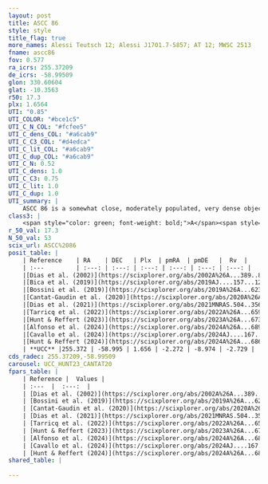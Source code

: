 ```yaml
---
layout: post
title: ASCC 86
style: style
title_flag: true
more_names: Alessi Teutsch 12; Alessi J1701.7-5857; AT 12; MWSC 2513
fname: ascc86
fov: 0.577
ra_icrs: 255.37209
de_icrs: -58.99509
glon: 330.60604
glat: -10.3563
r50: 17.3
plx: 1.6564
UTI: "0.85"
UTI_COLOR: "#bce1c5"
UTI_C_N_COL: "#fcfee5"
UTI_C_dens_COL: "#a6cab9"
UTI_C_C3_COL: "#d4edca"
UTI_C_lit_COL: "#a6cab9"
UTI_C_dup_COL: "#a6cab9"
UTI_C_N: 0.52
UTI_C_dens: 1.0
UTI_C_C3: 0.75
UTI_C_lit: 1.0
UTI_C_dup: 1.0
UTI_summary: |
    ASCC 86 is a somewhat close, moderately populated, very dense object of high C3 quality. It is very well-studied in the literature.
class3: |
    <span style="color: green; font-weight: bold;">A</span><span style="color: #FFC300; font-weight: bold;">B</span>
r_50_val: 17.3
N_50_val: 53
scix_url: ASCC%2086
posit_table: |
    | Reference    | RA    | DEC   | Plx  | pmRA  | pmDE   |  Rv  |
    | :---         | :---: | :---: | :---: | :---: | :---: | :---: |
    |[Dias et al. (2002)](https://scixplorer.org/abs/2002A%26A...389..871D) | 255.446 | -58.958 | -- | -3.34 | -7.79 | -6.0 |
    |[Bica et al. (2019)](https://scixplorer.org/abs/2019AJ....157...12B) | 255.438 | -58.957 | -- | -- | -- | -- |
    |[Bossini et al. (2019)](https://scixplorer.org/abs/2019A%26A...623A.108B) | 255.421 | -58.981 | -- | -- | -- | -- |
    |[Cantat-Gaudin et al. (2020)](https://scixplorer.org/abs/2020A%26A...640A...1C) | 255.421 | -58.981 | 1.632 | -2.134 | -8.952 | -- |
    |[Dias et al. (2021)](https://scixplorer.org/abs/2021MNRAS.504..356D) | 255.415 | -59.026 | 1.628 | -2.169 | -8.946 | -11.236 |
    |[Tarricq et al. (2022)](https://scixplorer.org/abs/2022A%26A...659A..59T) | 255.35 | -58.985 | 1.643 | -2.289 | -8.961 | -- |
    |[Hunt & Reffert (2023)](https://scixplorer.org/abs/2023A%26A...673A.114H) | 255.411 | -59.008 | 1.644 | -2.313 | -8.985 | -5.207 |
    |[Alfonso et al. (2024)](https://scixplorer.org/abs/2024A%26A...689A..18A) | 255.409 | -59.048 | 1.624 | -2.27 | -8.96 | -- |
    |[Cavallo et al. (2024)](https://scixplorer.org/abs/2024AJ....167...12C) | 255.353 | -59.036 | 1.647 | -- | -- | -- |
    |[Hunt & Reffert (2024)](https://scixplorer.org/abs/2024A%26A...686A..42H) | 255.411 | -59.008 | 1.644 | -2.313 | -8.985 | -5.207 |
    | **UCC** |255.372 | -58.995 | 1.656 | -2.272 | -8.974 | -2.729 | 
cds_radec: 255.37209,-58.99509
carousel: UCC_HUNT23_CANTAT20
fpars_table: |
    | Reference |  Values |
    | :---  |  :---:  |
    | [Dias et al. (2002)](https://scixplorer.org/abs/2002A%26A...389..871D) | `E(B-V)=0.12, Dist=700.0, Age=7.07` |
    | [Bossini et al. (2019)](https://scixplorer.org/abs/2019A%26A...623A.108B) | `AV=0.376, Dist=8.923, logA=7.977, Fe/H=0.0` |
    | [Cantat-Gaudin et al. (2020)](https://scixplorer.org/abs/2020A%26A...640A...1C) | `AVNN=0.35, DMNN=9.03, AgeNN=7.94` |
    | [Dias et al. (2021)](https://scixplorer.org/abs/2021MNRAS.504..356D) | `Av=0.476, Dist=605, logage=7.935, [Fe/H]=-0.056` |
    | [Tarricq et al. (2022)](https://scixplorer.org/abs/2022A%26A...659A..59T) | `Dist=630, logAgeNN=7.95` |
    | [Hunt & Reffert (2023)](https://scixplorer.org/abs/2023A%26A...673A.114H) | `AV50=0.203, diffAV50=0.451, MOD50=8.807, logAge50=8.021` |
    | [Alfonso et al. (2024)](https://scixplorer.org/abs/2024A%26A...689A..18A) | `AV=0.35008, MOD=9.02983, logAge=7.85724, Z=-0.0558` |
    | [Cavallo et al. (2024)](https://scixplorer.org/abs/2024AJ....167...12C) | `AV50=0.42, dMod50=8.91, logAge50=8.04, [Fe/H]50=0.46` |
    | [Hunt & Reffert (2024)](https://scixplorer.org/abs/2024A%26A...686A..42H) | `MassJ=42.4324` |
shared_table: |
    
---
```

